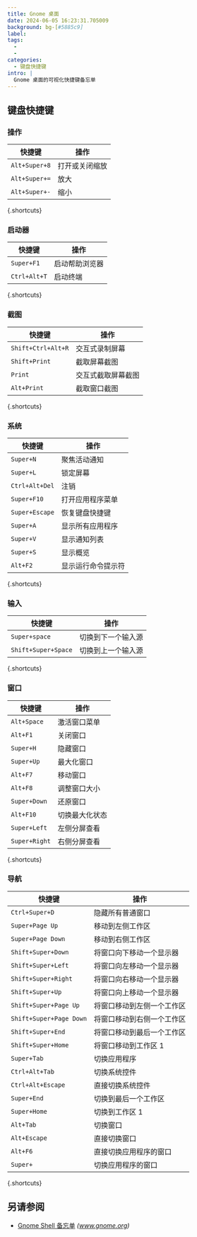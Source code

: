 ```yaml
---
title: Gnome 桌面
date: 2024-06-05 16:23:31.705009
background: bg-[#5885c9]
label:
tags:
  -
  -
categories:
  - 键盘快捷键
intro: |
  Gnome 桌面的可视化快捷键备忘单
---
```


## 键盘快捷键

### 操作

| 快捷键         | 操作                |
| -------------- | ------------------- |
| `Alt+Super+8`  | 打开或关闭缩放      |
| `Alt+Super+=`  | 放大                |
| `Alt+Super+-`  | 缩小                |

{.shortcuts}

### 启动器

| 快捷键       | 操作                |
| ------------ | ------------------- |
| `Super+F1`   | 启动帮助浏览器      |
| `Ctrl+Alt+T` | 启动终端            |

{.shortcuts}

### 截图

| 快捷键              | 操作                            |
| ------------------- | --------------------------------- |
| `Shift+Ctrl+Alt+R`  | 交互式录制屏幕                    |
| `Shift+Print`       | 截取屏幕截图                      |
| `Print`             | 交互式截取屏幕截图                |
| `Alt+Print`         | 截取窗口截图                      |

{.shortcuts}

### 系统

| 快捷键          | 操作                           |
| --------------- | ------------------------------ |
| `Super+N`       | 聚焦活动通知                   |
| `Super+L`       | 锁定屏幕                       |
| `Ctrl+Alt+Del`  | 注销                           |
| `Super+F10`     | 打开应用程序菜单               |
| `Super+Escape`  | 恢复键盘快捷键                 |
| `Super+A`       | 显示所有应用程序               |
| `Super+V`       | 显示通知列表                   |
| `Super+S`       | 显示概览                       |
| `Alt+F2`        | 显示运行命令提示符             |

{.shortcuts}

### 输入

| 快捷键                 | 操作                            |
| ---------------------- | ------------------------------- |
| `Super+space`          | 切换到下一个输入源              |
| `Shift+Super+Space`    | 切换到上一个输入源              |

{.shortcuts}

### 窗口

| 快捷键         | 操作                      |
| -------------- | ------------------------- |
| `Alt+Space`    | 激活窗口菜单                |
| `Alt+F1`       | 关闭窗口                    |
| `Super+H`      | 隐藏窗口                    |
| `Super+Up`     | 最大化窗口                  |
| `Alt+F7`       | 移动窗口                    |
| `Alt+F8`       | 调整窗口大小                |
| `Super+Down`   | 还原窗口                    |
| `Alt+F10`      | 切换最大化状态              |
| `Super+Left`   | 左侧分屏查看                |
| `Super+Right`  | 右侧分屏查看                |

{.shortcuts}

### 导航

| 快捷键                    | 操作                                   |
| ------------------------- | -------------------------------------- |
| `Ctrl+Super+D`            | 隐藏所有普通窗口                       |
| `Super+Page Up`           | 移动到左侧工作区                       |
| `Super+Page Down`         | 移动到右侧工作区                       |
| `Shift+Super+Down`        | 将窗口向下移动一个显示器               |
| `Shift+Super+Left`        | 将窗口向左移动一个显示器               |
| `Shift+Super+Right`       | 将窗口向右移动一个显示器               |
| `Shift+Super+Up`          | 将窗口向上移动一个显示器               |
| `Shift+Super+Page Up`     | 将窗口移动到左侧一个工作区             |
| `Shift+Super+Page Down`   | 将窗口移动到右侧一个工作区             |
| `Shift+Super+End`         | 将窗口移动到最后一个工作区             |
| `Shift+Super+Home`        | 将窗口移动到工作区 1                   |
| `Super+Tab`               | 切换应用程序                           |
| `Ctrl+Alt+Tab`            | 切换系统控件                           |
| `Ctrl+Alt+Escape`         | 直接切换系统控件                       |
| `Super+End`               | 切换到最后一个工作区                   |
| `Super+Home`              | 切换到工作区 1                         |
| `Alt+Tab`                 | 切换窗口                               |
| `Alt+Escape`              | 直接切换窗口                           |
| `Alt+F6`                  | 直接切换应用程序的窗口                 |
| `Super+`                  | 切换应用程序的窗口                     |

{.shortcuts}


## 另请参阅

- [Gnome Shell 备忘单](https://wiki.gnome.org/Projects/GnomeShell/CheatSheet)
  _(www.gnome.org)_
